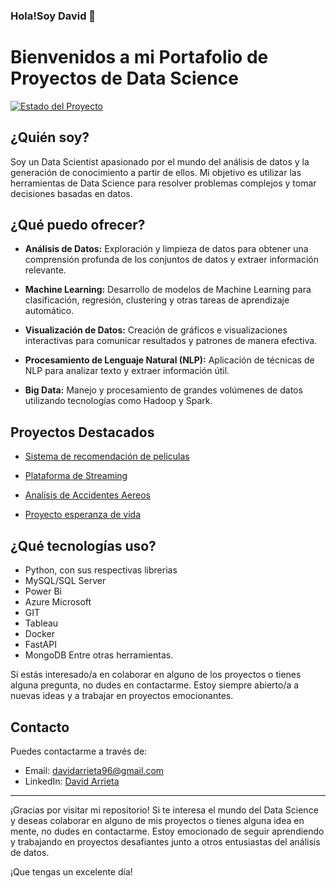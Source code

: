 ### Hola!Soy David 👋

# Bienvenidos a mi Portafolio de Proyectos de Data Science

[![Estado del Proyecto](https://img.shields.io/badge/Estado-Activo-brightgreen)](https://github.com/Davidarr96)

## ¿Quién soy?

Soy un Data Scientist apasionado por el mundo del análisis de datos y la generación de conocimiento a partir de ellos. Mi objetivo es utilizar las herramientas de Data Science para resolver problemas complejos y tomar decisiones basadas en datos.

## ¿Qué puedo ofrecer?

- **Análisis de Datos:** Exploración y limpieza de datos para obtener una comprensión profunda de los conjuntos de datos y extraer información relevante.

- **Machine Learning:** Desarrollo de modelos de Machine Learning para clasificación, regresión, clustering y otras tareas de aprendizaje automático.

- **Visualización de Datos:** Creación de gráficos e visualizaciones interactivas para comunicar resultados y patrones de manera efectiva.

- **Procesamiento de Lenguaje Natural (NLP):** Aplicación de técnicas de NLP para analizar texto y extraer información útil.

- **Big Data:** Manejo y procesamiento de grandes volúmenes de datos utilizando tecnologías como Hadoop y Spark.

## Proyectos Destacados

- [Sistema de recomendación de peliculas](https://github.com/Davidarr96/Recomendacion-de-peliculas-y-API)

- [Plataforma de Streaming](https://github.com/Davidarr96/Plataformas-de-Streaming)

- [Analísis de Accidentes Aereos](https://github.com/Davidarr96/Analisis-Accidentes-Aereos-Data-Analytics)

- [Proyecto esperanza de vida ](https://github.com/datainsi/Esperanza_de_vida)

## ¿Qué tecnologías uso?

- Python, con sus respectivas librerias
- MySQL/SQL Server
- Power Bi
- Azure Microsoft
- GIT
- Tableau
- Docker
-  FastAPI
-  MongoDB
Entre otras herramientas.
  
Si estás interesado/a en colaborar en alguno de los proyectos o tienes alguna pregunta, no dudes en contactarme. Estoy siempre abierto/a a nuevas ideas y a trabajar en proyectos emocionantes.

## Contacto

Puedes contactarme a través de:

- Email: davidarrieta96@gmail.com
- LinkedIn: [David Arrieta](https://www.linkedin.com/in/david-jesus-arrieta/)



---

¡Gracias por visitar mi repositorio! Si te interesa el mundo del Data Science y deseas colaborar en alguno de mis proyectos o tienes alguna idea en mente, no dudes en contactarme. Estoy emocionado de seguir aprendiendo y trabajando en proyectos desafiantes junto a otros entusiastas del análisis de datos.

¡Que tengas un excelente día!

